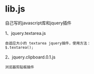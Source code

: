 lib.js
======

自己写的javascript库和jquery插件

1、jquery.textarea.js

    自适应大小的 textarea jquery插件，使用方法：
    $.textarea();
    
2、jquery.clipboard.0.1.js

    浏览器剪贴板插件
